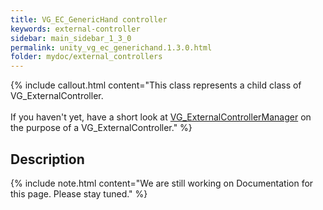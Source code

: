 ```yaml
---
title: VG_EC_GenericHand controller
keywords: external-controller
sidebar: main_sidebar_1_3_0
permalink: unity_vg_ec_generichand.1.3.0.html
folder: mydoc/external_controllers
---
```


{% include callout.html content="This class represents a child class of VG_ExternalController.<br><br> If you haven't yet, have a short look at [VG_ExternalControllerManager](unity_component_vgexternalcontrollermanager.1.3.0.html) on the purpose of a VG_ExternalController." %}

## Description 

{% include note.html content="We are still working on Documentation for this page. Please stay tuned." %}